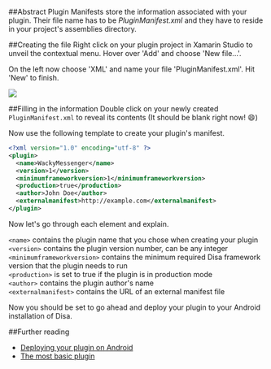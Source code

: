 ##Abstract
Plugin Manifests store the information associated with your plugin. Their file name has to be *PluginManifest.xml* and they have to reside in your project's assemblies directory.

##Creating the file
Right click on your plugin project in Xamarin Studio to unveil the contextual menu. Hover over 'Add' and choose 'New file...'.

On the left now choose 'XML' and name your file 'PluginManifest.xml'. Hit 'New' to finish.

![](http://i.imgur.com/XlmsE5p.png?1)

##Filling in the information
Double click on your newly created `PluginManifest.xml` to reveal its contents (It should be blank right now! :smile:)

Now use the following template to create your plugin's manifest.

```xml
<?xml version="1.0" encoding="utf-8" ?>
<plugin>
  <name>WackyMessenger</name>
  <version>1</version>
  <minimumframeworkversion>1</minimumframeworkversion>
  <production>true</production>
  <author>John Doe</author>
  <externalmanifest>http://example.com</externalmanifest>
</plugin>
```

Now let's go through each element and explain.

`<name>` contains the plugin name that you chose when creating your plugin  
`<version>` contains the plugin version number, can be any integer  
`<minimumframeworkversion>` contains the minimum required Disa framework version that the plugin needs to run  
`<production>` is set to true if the plugin is in production mode  
`<author>` contains the plugin author's name  
`<externalmanifest>` contains the URL of an external manifest file  

Now you should be set to go ahead and deploy your plugin to your Android installation of Disa.

##Further reading

- [Deploying your plugin on Android](//github.com/Disa-im/DisaOpenSource/wiki/Deploying-on-Android)
- [The most basic plugin](//github.com/Disa-im/DisaOpenSource/wiki/The-Most-Basic-Plugin)